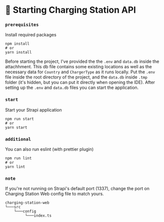 # 🚀 Starting Charging Station API

### `prerequisites`
Install required packages

```
npm install
# or
yarn install
```

Before starting the project, I've provided the the ```.env``` and ```data.db``` inside the attachhment. This db file contains some existing locations as well as the necessary data for ```Country``` and ```ChargerType``` as it runs locally.
Put the ```.env``` file inside the root directory of the project, and the ```data.db``` inside ```.tmp``` folder (it's hidden, but you can put it directly when opening the IDE). After setting up the ```.env``` and ```data.db``` files you can start the application.


### `start`

Start your Strapi application

```
npm run start
# or
yarn start

```

### `additional`

You can also run eslint (with prettier plugin)

```
npm run lint
# or
yarn lint

```

### `note`
If you're not running on Strapi's default port (1337), change the port on Charging Station Web config file to match yours.

```
charging-station-web
└───src    
    └───config
         └───index.ts
```
